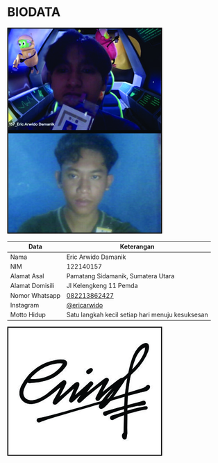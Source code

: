 # BIODATA

![Foto](157_foto.jpg)

| Data            | Keterangan |
| --------------- | ------------- |
| Nama            | Eric Arwido Damanik |
| NIM             | 122140157 |
| Alamat Asal     | Pamatang Sidamanik, Sumatera Utara |
| Alamat Domisili | Jl Kelengkeng 11 Pemda |
| Nomor Whatsapp  | [082213862427](https://wa.me/+6282213862427) |
| Instagram       | [@ericarwido](https://instagram.com/ericarwido) |
| Motto Hidup     | Satu langkah kecil setiap hari menuju kesuksesan |

![TTD](157_ttd.jpg)
